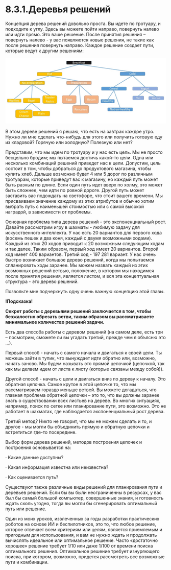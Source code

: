 # 8.3.1.Деревья решений

Концепция дерева решений довольно проста. Вы идете по тротуару, и подходите к углу. Здесь вы можете пойти направо, повернуть налево или идти прямо. Это ваше решение. После принятия решения – повернуть налево - у вас появляются новые решения, не такие как после решения повернуть направо. Каждое решение создает пути, которые ведут к другим решениям:

![](../../../.gitbook/assets/image.png)

В этом дереве решений я решаю, что есть на завтрак каждое утро. Нужно ли мне сделать что-нибудь для этого или получить готовую еду из кладовой? Горячую или холодную? Полезную или нет?

Представим, что мы идем по тротуару и у нас есть цель. Мы не просто бесцельно бродим; мы пытаемся достичь какой-то цели. Одна или несколько комбинаций решений приведет нас к цели. Допустим, цель состоит в том, чтобы добраться до продуктового магазина, чтобы купить хлеб. Дальше возможно будет 4 или 5 дорог по различным тротуарам, которые приведут вас к магазину, но каждый путь может быть разным по длине. Если один путь идет вверх по холму, это может быть сложнее, чем идти по ровной дороге. Другой путь может заставить вас подождать на светофоре, что стоит вашего времени. Мы присваиваем значение каждому из этих атрибутов и обычно хотим выбрать путь с наименьшей стоимостью или с самой высокой наградой, в зависимости от проблемы.

Основная проблема типа дерева решений - это экспоненциальный рост. Давайте рассмотрим игру в шахматы - любимую задачу для искусственного интеллекта. У нас есть 20 вариантов для первого хода \(восемь пешек и два коня, каждый с двумя возможными ходами\). Каждый из этих 20 ходов приводит к 20 возможным следующим ходам и так далее. Таким образом, первый ход имеет 20 вариантов. Второй ход имеет 400 вариантов. Третий ход - 197 281 вариант. У нас очень быстро возникает большое дерево решений, когда мы попытаемся спланировать ходы заранее. Мы можем назвать каждый из этих возможных решений ветвью, положение, в котором мы находимся после принятия решения, является листом, и вся эта концептуальная структура - это дерево решений.

Позвольте мне подчеркнуть одну очень важную концепцию этой главы.

**!Подсказка!**  

**Секрет работы с деревьями решений заключается в том, чтобы безжалостно обрезать ветви, таким образом вы рассматриваете минимальное количество решений задачи.**

Есть два способа работы с деревом решений \(на самом деле, есть три – посмотрим, сможете ли вы угадать третий, прежде чем я объясню это ...\).

Первый способ - начать с самого начала и двигаться к своей цели. Ты можешь зайти в тупик, что вынуждает идти обратно или, возможно, начать заново. Мы будем называть это прямой цепочкой \(цепочкой, так как мы делаем идем от листа к листу \(которые связаны между собой\)\).

Другой способ - начать с цели и двигаться вниз по дереву к началу. Это обратная цепочка. Самое крутое в этой цепочке то, что мы рассматриваем гораздо меньше ветвей.  Вы можете догадаться, что главная проблема обратной цепочки – это то, что вы должны заранее знать о существовании всех листьев на дереве. Во многих ситуациях, например, поиск по сетке или планирование пути, это возможно. Это не работает в шахматах, где наблюдается экспоненциальный рост дерева.

Третий метод? Никто не говорит, что мы не можем сделать и то, и другое - мы могли бы объединить прямую и обратную цепочки и встретиться где-то посередине.

Выбор форм дерева решений, методов построения цепочек и построения основывается на:

·        Какие данные доступны?

·        Какая информация известна или неизвестна?

·        Как оценивается путь?

Существуют также различные виды решений для планирования пути и деревьев решений. Если бы вы были неограниченны в ресурсах, у вас был бы самый большой компьютер, совершенные знания, и готовность ждать сколь угодно, тогда вы могли бы сгенерировать оптимальный путь или решение.

Один из моих уроков, извлеченных за годы разработки практических роботов на основе ИИ и беспилотников, это то, что любое решение, которое отвечает всем критериям или целям, является приемлемым и пригодным для использования, и вам не нужно ждать и продолжать вычислять идеальное или оптимальное решение. Часто «достаточно хорошее» решение требует  1/10 или даже 1/100 от времени поиска оптимального решения. Оптимальное решение требует изнуряющего поиска, при котором, возможно, придется рассмотреть все возможные пути и комбинации.

